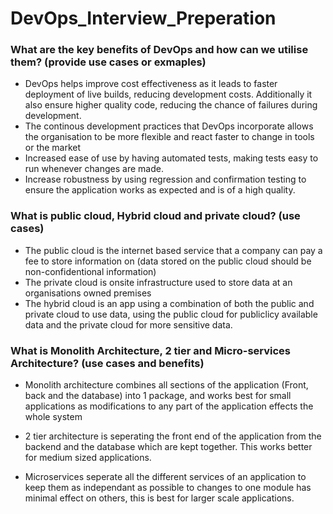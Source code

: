 # DevOps_Interview_Preperation

### What are the key benefits of DevOps and how can we utilise them? (provide use cases or exmaples)

- DevOps helps improve cost effectiveness as it leads to faster deployment of live builds, reducing development costs. Additionally it also ensure higher quality code, reducing the chance of failures during development.
- The continous development practices that DevOps incorporate allows the organisation to be more flexible and react faster to change in tools or the market
- Increased ease of use by having automated tests, making tests easy to run whenever changes are made.
- Increase robustness by using regression and confirmation testing to ensure the application works as expected and is of a high quality.


### What is public cloud, Hybrid cloud and private cloud? (use cases)

- The public cloud is the internet based service that a company can pay a fee to store information on (data stored on the public cloud should be non-confidentional information)
- The private cloud is onsite infrastructure used to store data at an organisations owned premises 
- The hybrid cloud is an app using a combination of both the public and private cloud to use data, using the public cloud for publiclicy available data and the private cloud for more sensitive data.

### What is Monolith Architecture, 2 tier and Micro-services Architecture? (use cases and benefits)

- Monolith architecture combines all sections of the application (Front, back and the database) into 1 package, and works best for small applications as modifications to any part of the application effects the whole system

- 2 tier architecture is seperating the front end of the application from the backend and the database which are kept together. This works better for medium sized applications.

- Microservices seperate all the different services of an application to keep them as independant as possible to changes to one module has minimal effect on others, this is best for larger scale applications.

